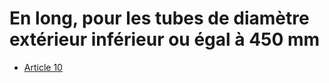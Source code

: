 # En long, pour les tubes de diamètre extérieur inférieur ou égal à 450 mm

- [Article 10](article-10.md)
